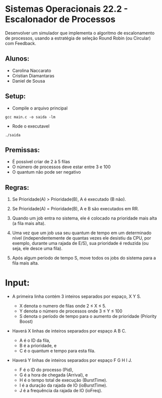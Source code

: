 # Sistemas Operacionais 22.2 - Escalonador de Processos
Desenvolver um simulador que implementa o algoritmo de escalonamento de processos, usando a estratégia de seleção Round Robin (ou Circular) com Feedback.

## Alunos:
- Carolina Naccarato
- Cristian Diamantaras
- Daniel de Sousa

## Setup:
- Compile o arquivo principal
```
gcc main.c -o saida -lm
```

- Rode o executavel
```
./saida
```
## Premissas:
- É possível criar de 2 à 5 filas
- O número de processos deve estar entre 3 e 100
- O quantum não pode ser negativo

## Regras:
1. Se Prioridade(A) > Prioridade(B), A é executado (B não).

2. Se Prioridade(A) = Prioridade(B), A e B são executados em RR.

3. Quando um job entra no sistema, ele é colocado na prioridade mais alta (a fila mais alta).

4. Uma vez que um job usa seu quantum de tempo em um determinado nível (independentemente de quantas vezes ele desistiu da CPU, por exemplo, durante uma rajada de E/S), sua prioridade é reduzida (ou seja, ele desce uma fila).

5. Após algum período de tempo S, move todos os jobs do sistema para a fila mais alta.

# Input:

- A primeira linha contém 3 inteiros separados por espaço, X Y S.
  - X denota o numero de filas onde 2 ≤ X ≤ 5.
  - Y denota o número de processos onde 3 ≤ Y ≤ 100
  - S denota o período de tempo para o aumento de prioridade (Priority Boost)

- Haverá X linhas de inteiros separados por espaço A B C.
  - A é o ID da fila,
  - B é a prioridade, e
  - C é o quantum e tempo para esta fila.

- Haverá Y linhas de inteiros separados por espaço F G H I J.
  - F é o ID do processo (Pid),
  - G é a hora de chegada (Arrival), e
  - H é o tempo total de execução (BurstTime).
  - I é a duração da rajada de IO (ioBurstTime).
  - J é a frequência da rajada de IO (ioFreq).
